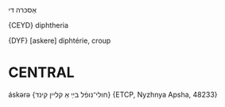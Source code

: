 אַסכּרה
די

{CEYD}
diphtheria

{DYF}
[askere] diphtérie, croup

CENTRAL
========

áskərə {חולי־נופֿל בײַ אַ קליין קינד} {ETCP, Nyzhnya Apsha, 48233}
